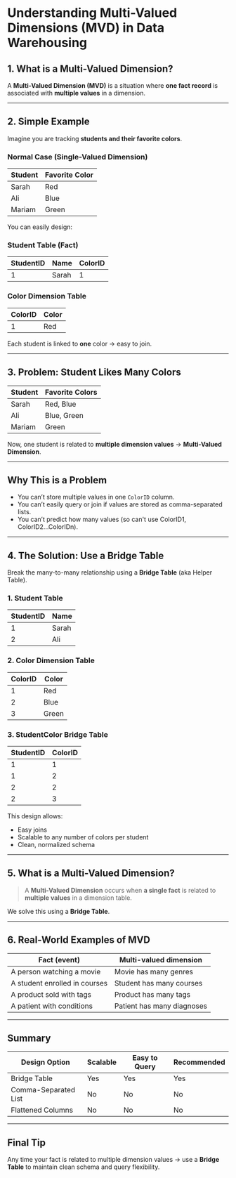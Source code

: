 #  Understanding Multi-Valued Dimensions (MVD) in Data Warehousing

##  1. What is a Multi-Valued Dimension?

A **Multi-Valued Dimension (MVD)** is a situation where **one fact record** is associated with **multiple values** in a dimension.

---

##  2. Simple Example

Imagine you are tracking **students and their favorite colors**.

###  Normal Case (Single-Valued Dimension)

| Student | Favorite Color |
|---------|----------------|
| Sarah   | Red            |
| Ali     | Blue           |
| Mariam  | Green          |

You can easily design:

### Student Table (Fact)
| StudentID | Name  | ColorID |
|-----------|-------|---------|
| 1         | Sarah | 1       |

### Color Dimension Table
| ColorID | Color  |
|---------|--------|
| 1       | Red    |

Each student is linked to **one** color → easy to join.

---

##  3. Problem: Student Likes Many Colors

| Student | Favorite Colors        |
|---------|------------------------|
| Sarah   | Red, Blue              |
| Ali     | Blue, Green            |
| Mariam  | Green                  |

Now, one student is related to **multiple dimension values** → **Multi-Valued Dimension**.

---

##  Why This is a Problem

- You can’t store multiple values in one `ColorID` column.
- You can’t easily query or join if values are stored as comma-separated lists.
- You can’t predict how many values (so can't use ColorID1, ColorID2...ColorIDn).

---

## 4. The Solution: Use a Bridge Table

Break the many-to-many relationship using a **Bridge Table** (aka Helper Table).

### 1. Student Table
| StudentID | Name  |
|-----------|-------|
| 1         | Sarah |
| 2         | Ali   |

### 2. Color Dimension Table
| ColorID | Color  |
|---------|--------|
| 1       | Red    |
| 2       | Blue   |
| 3       | Green  |

### 3. StudentColor Bridge Table
| StudentID | ColorID |
|-----------|---------|
| 1         | 1       | ← Sarah likes Red  
| 1         | 2       | ← Sarah likes Blue  
| 2         | 2       | ← Ali likes Blue  
| 2         | 3       | ← Ali likes Green  

This design allows:
- Easy joins
- Scalable to any number of colors per student
- Clean, normalized schema

---

##  5. What is a Multi-Valued Dimension?

> A **Multi-Valued Dimension** occurs when **a single fact** is related to **multiple values** in a dimension table.

We solve this using a **Bridge Table**.

---

##  6. Real-World Examples of MVD

| Fact (event)                  | Multi-valued dimension         |
|------------------------------|--------------------------------|
| A person watching a movie    | Movie has many genres          |
| A student enrolled in courses| Student has many courses       |
| A product sold with tags     | Product has many tags          |
| A patient with conditions    | Patient has many diagnoses     |

---

##  Summary

| Design Option       | Scalable | Easy to Query | Recommended |
|---------------------|----------|---------------|-------------|
| Bridge Table        |  Yes   | Yes        |  Yes      |
| Comma-Separated List|  No    |  No         |  No       |
| Flattened Columns   |  No    |  No         | No       |

---

##  Final Tip

Any time your fact is related to multiple dimension values → use a **Bridge Table** to maintain clean schema and query flexibility.

